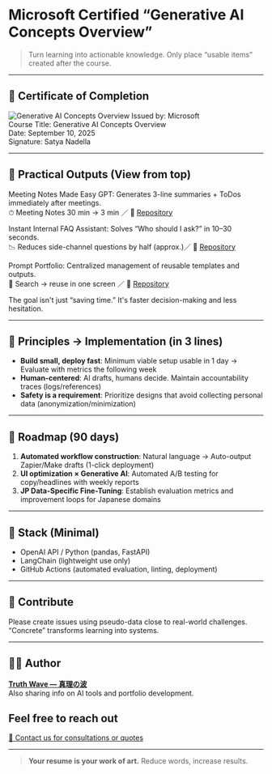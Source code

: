# Microsoft Certified “Generative AI Concepts Overview”

> Turn learning into actionable knowledge.
> Only place “usable items” created after the course.

---

## 📜 Certificate of Completion
![Generative AI Concepts Overview](https://github.com/user-attachments/assets/00e9197d-db8b-4bb1-ba12-ea03acadc091)
Issued by: Microsoft<br>
Course Title: Generative AI Concepts Overview<br>
Date: September 10, 2025<br>
Signature: Satya Nadella

---

## 🚀 Practical Outputs (View from top)

Meeting Notes Made Easy GPT: Generates 3-line summaries + ToDos immediately after meetings.<br>
⏱ Meeting Notes 30 min → 3 min ／ 🔗 [Repository](https://github.com/truthwave/meeting-minutes-helper)

Instant Internal FAQ Assistant: Solves “Who should I ask?” in 10–30 seconds.<br>
📉 Reduces side-channel questions by half (approx.)／ 🔗 [Repository](https://github.com/truthwave/faq-assistant-gpt)

Prompt Portfolio: Centralized management of reusable templates and outputs.<br>
🔎 Search → reuse in one screen ／ 🔗 [Repository](https://github.com/truthwave/my-ai-portfolio-clean)

The goal isn't just “saving time.” It's faster decision-making and less hesitation.

---

## 📐 Principles → Implementation (in 3 lines)
- **Build small, deploy fast**: Minimum viable setup usable in 1 day → Evaluate with metrics the following week
- **Human-centered**: AI drafts, humans decide. Maintain accountability traces (logs/references)
- **Safety is a requirement**: Prioritize designs that avoid collecting personal data (anonymization/minimization)

---

## 🧭 Roadmap (90 days)

1. **Automated workflow construction**: Natural language → Auto-output Zapier/Make drafts (1-click deployment)
2. **UI optimization × Generative AI**: Automated A/B testing for copy/headlines with weekly reports
3. **JP Data-Specific Fine-Tuning**: Establish evaluation metrics and improvement loops for Japanese domains

---

## 🔧 Stack (Minimal)

- OpenAI API / Python (pandas, FastAPI)
- LangChain (lightweight use only)
- GitHub Actions (automated evaluation, linting, deployment)

---

## 💬 Contribute

Please create issues using pseudo-data close to real-world challenges.
“Concrete” transforms learning into systems.

---

## 🧑‍💻 Author

**[Truth Wave ― 真理の波](https://github.com/truthwave)**  
Also sharing info on AI tools and portfolio development.

## Feel free to reach out
[📩 Contact us for consultations or quotes](mailto:realmadrid71214591@gmail.com)

---

> **Your resume is your work of art.**
> Reduce words, increase results.
